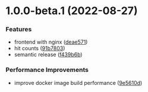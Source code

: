 # 1.0.0-beta.1 (2022-08-27)


### Features

* frontend with nginx ([deae571](https://github.com/itsprofcjs/verbose-doodle/commit/deae571d50eda0ce4185c3e90dc23d4ef56f2e4c))
* hit counts ([91b7803](https://github.com/itsprofcjs/verbose-doodle/commit/91b7803aab6bafcf4d34c4983b43a2005911d1bb))
* semantic release ([f439b6b](https://github.com/itsprofcjs/verbose-doodle/commit/f439b6b9e0a6194362b06256fb94fc6a72c5721b))


### Performance Improvements

* improve docker image build performance ([9e5610d](https://github.com/itsprofcjs/verbose-doodle/commit/9e5610dd79f35e3a7a5167806dd1cfe98d7221f5))
